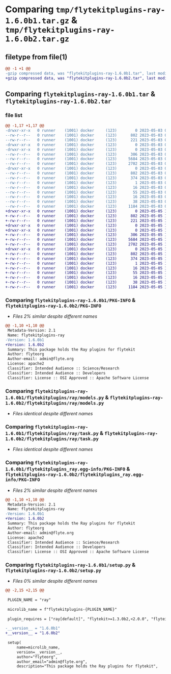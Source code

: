 # Comparing `tmp/flytekitplugins-ray-1.6.0b1.tar.gz` & `tmp/flytekitplugins-ray-1.6.0b2.tar.gz`

## filetype from file(1)

```diff
@@ -1 +1 @@
-gzip compressed data, was "flytekitplugins-ray-1.6.0b1.tar", last modified: Wed May  3 04:48:12 2023, max compression
+gzip compressed data, was "flytekitplugins-ray-1.6.0b2.tar", last modified: Fri May  5 17:49:49 2023, max compression
```

## Comparing `flytekitplugins-ray-1.6.0b1.tar` & `flytekitplugins-ray-1.6.0b2.tar`

### file list

```diff
@@ -1,17 +1,17 @@
-drwxr-xr-x   0 runner    (1001) docker     (123)        0 2023-05-03 04:48:12.272320 flytekitplugins-ray-1.6.0b1/
--rw-r--r--   0 runner    (1001) docker     (123)      802 2023-05-03 04:48:12.272320 flytekitplugins-ray-1.6.0b1/PKG-INFO
--rw-r--r--   0 runner    (1001) docker     (123)      221 2023-05-03 04:47:44.000000 flytekitplugins-ray-1.6.0b1/README.md
-drwxr-xr-x   0 runner    (1001) docker     (123)        0 2023-05-03 04:48:12.268320 flytekitplugins-ray-1.6.0b1/flytekitplugins/
-drwxr-xr-x   0 runner    (1001) docker     (123)        0 2023-05-03 04:48:12.272320 flytekitplugins-ray-1.6.0b1/flytekitplugins/ray/
--rw-r--r--   0 runner    (1001) docker     (123)      306 2023-05-03 04:47:44.000000 flytekitplugins-ray-1.6.0b1/flytekitplugins/ray/__init__.py
--rw-r--r--   0 runner    (1001) docker     (123)     5684 2023-05-03 04:47:44.000000 flytekitplugins-ray-1.6.0b1/flytekitplugins/ray/models.py
--rw-r--r--   0 runner    (1001) docker     (123)     2702 2023-05-03 04:47:44.000000 flytekitplugins-ray-1.6.0b1/flytekitplugins/ray/task.py
-drwxr-xr-x   0 runner    (1001) docker     (123)        0 2023-05-03 04:48:12.272320 flytekitplugins-ray-1.6.0b1/flytekitplugins_ray.egg-info/
--rw-r--r--   0 runner    (1001) docker     (123)      802 2023-05-03 04:48:12.000000 flytekitplugins-ray-1.6.0b1/flytekitplugins_ray.egg-info/PKG-INFO
--rw-r--r--   0 runner    (1001) docker     (123)      374 2023-05-03 04:48:12.000000 flytekitplugins-ray-1.6.0b1/flytekitplugins_ray.egg-info/SOURCES.txt
--rw-r--r--   0 runner    (1001) docker     (123)        1 2023-05-03 04:48:12.000000 flytekitplugins-ray-1.6.0b1/flytekitplugins_ray.egg-info/dependency_links.txt
--rw-r--r--   0 runner    (1001) docker     (123)       16 2023-05-03 04:48:12.000000 flytekitplugins-ray-1.6.0b1/flytekitplugins_ray.egg-info/namespace_packages.txt
--rw-r--r--   0 runner    (1001) docker     (123)       55 2023-05-03 04:48:12.000000 flytekitplugins-ray-1.6.0b1/flytekitplugins_ray.egg-info/requires.txt
--rw-r--r--   0 runner    (1001) docker     (123)       16 2023-05-03 04:48:12.000000 flytekitplugins-ray-1.6.0b1/flytekitplugins_ray.egg-info/top_level.txt
--rw-r--r--   0 runner    (1001) docker     (123)       38 2023-05-03 04:48:12.272320 flytekitplugins-ray-1.6.0b1/setup.cfg
--rw-r--r--   0 runner    (1001) docker     (123)     1184 2023-05-03 04:48:03.000000 flytekitplugins-ray-1.6.0b1/setup.py
+drwxr-xr-x   0 runner    (1001) docker     (123)        0 2023-05-05 17:49:49.446208 flytekitplugins-ray-1.6.0b2/
+-rw-r--r--   0 runner    (1001) docker     (123)      802 2023-05-05 17:49:49.446208 flytekitplugins-ray-1.6.0b2/PKG-INFO
+-rw-r--r--   0 runner    (1001) docker     (123)      221 2023-05-05 17:49:25.000000 flytekitplugins-ray-1.6.0b2/README.md
+drwxr-xr-x   0 runner    (1001) docker     (123)        0 2023-05-05 17:49:49.442208 flytekitplugins-ray-1.6.0b2/flytekitplugins/
+drwxr-xr-x   0 runner    (1001) docker     (123)        0 2023-05-05 17:49:49.442208 flytekitplugins-ray-1.6.0b2/flytekitplugins/ray/
+-rw-r--r--   0 runner    (1001) docker     (123)      306 2023-05-05 17:49:25.000000 flytekitplugins-ray-1.6.0b2/flytekitplugins/ray/__init__.py
+-rw-r--r--   0 runner    (1001) docker     (123)     5684 2023-05-05 17:49:25.000000 flytekitplugins-ray-1.6.0b2/flytekitplugins/ray/models.py
+-rw-r--r--   0 runner    (1001) docker     (123)     2702 2023-05-05 17:49:25.000000 flytekitplugins-ray-1.6.0b2/flytekitplugins/ray/task.py
+drwxr-xr-x   0 runner    (1001) docker     (123)        0 2023-05-05 17:49:49.442208 flytekitplugins-ray-1.6.0b2/flytekitplugins_ray.egg-info/
+-rw-r--r--   0 runner    (1001) docker     (123)      802 2023-05-05 17:49:49.000000 flytekitplugins-ray-1.6.0b2/flytekitplugins_ray.egg-info/PKG-INFO
+-rw-r--r--   0 runner    (1001) docker     (123)      374 2023-05-05 17:49:49.000000 flytekitplugins-ray-1.6.0b2/flytekitplugins_ray.egg-info/SOURCES.txt
+-rw-r--r--   0 runner    (1001) docker     (123)        1 2023-05-05 17:49:49.000000 flytekitplugins-ray-1.6.0b2/flytekitplugins_ray.egg-info/dependency_links.txt
+-rw-r--r--   0 runner    (1001) docker     (123)       16 2023-05-05 17:49:49.000000 flytekitplugins-ray-1.6.0b2/flytekitplugins_ray.egg-info/namespace_packages.txt
+-rw-r--r--   0 runner    (1001) docker     (123)       55 2023-05-05 17:49:49.000000 flytekitplugins-ray-1.6.0b2/flytekitplugins_ray.egg-info/requires.txt
+-rw-r--r--   0 runner    (1001) docker     (123)       16 2023-05-05 17:49:49.000000 flytekitplugins-ray-1.6.0b2/flytekitplugins_ray.egg-info/top_level.txt
+-rw-r--r--   0 runner    (1001) docker     (123)       38 2023-05-05 17:49:49.446208 flytekitplugins-ray-1.6.0b2/setup.cfg
+-rw-r--r--   0 runner    (1001) docker     (123)     1184 2023-05-05 17:49:40.000000 flytekitplugins-ray-1.6.0b2/setup.py
```

### Comparing `flytekitplugins-ray-1.6.0b1/PKG-INFO` & `flytekitplugins-ray-1.6.0b2/PKG-INFO`

 * *Files 2% similar despite different names*

```diff
@@ -1,10 +1,10 @@
 Metadata-Version: 2.1
 Name: flytekitplugins-ray
-Version: 1.6.0b1
+Version: 1.6.0b2
 Summary: This package holds the Ray plugins for flytekit
 Author: flyteorg
 Author-email: admin@flyte.org
 License: apache2
 Classifier: Intended Audience :: Science/Research
 Classifier: Intended Audience :: Developers
 Classifier: License :: OSI Approved :: Apache Software License
```

### Comparing `flytekitplugins-ray-1.6.0b1/flytekitplugins/ray/models.py` & `flytekitplugins-ray-1.6.0b2/flytekitplugins/ray/models.py`

 * *Files identical despite different names*

### Comparing `flytekitplugins-ray-1.6.0b1/flytekitplugins/ray/task.py` & `flytekitplugins-ray-1.6.0b2/flytekitplugins/ray/task.py`

 * *Files identical despite different names*

### Comparing `flytekitplugins-ray-1.6.0b1/flytekitplugins_ray.egg-info/PKG-INFO` & `flytekitplugins-ray-1.6.0b2/flytekitplugins_ray.egg-info/PKG-INFO`

 * *Files 2% similar despite different names*

```diff
@@ -1,10 +1,10 @@
 Metadata-Version: 2.1
 Name: flytekitplugins-ray
-Version: 1.6.0b1
+Version: 1.6.0b2
 Summary: This package holds the Ray plugins for flytekit
 Author: flyteorg
 Author-email: admin@flyte.org
 License: apache2
 Classifier: Intended Audience :: Science/Research
 Classifier: Intended Audience :: Developers
 Classifier: License :: OSI Approved :: Apache Software License
```

### Comparing `flytekitplugins-ray-1.6.0b1/setup.py` & `flytekitplugins-ray-1.6.0b2/setup.py`

 * *Files 0% similar despite different names*

```diff
@@ -2,15 +2,15 @@
 
 PLUGIN_NAME = "ray"
 
 microlib_name = f"flytekitplugins-{PLUGIN_NAME}"
 
 plugin_requires = ["ray[default]", "flytekit>=1.3.0b2,<2.0.0", "flyteidl>=1.1.10"]
 
-__version__ = "1.6.0b1"
+__version__ = "1.6.0b2"
 
 setup(
     name=microlib_name,
     version=__version__,
     author="flyteorg",
     author_email="admin@flyte.org",
     description="This package holds the Ray plugins for flytekit",
```

